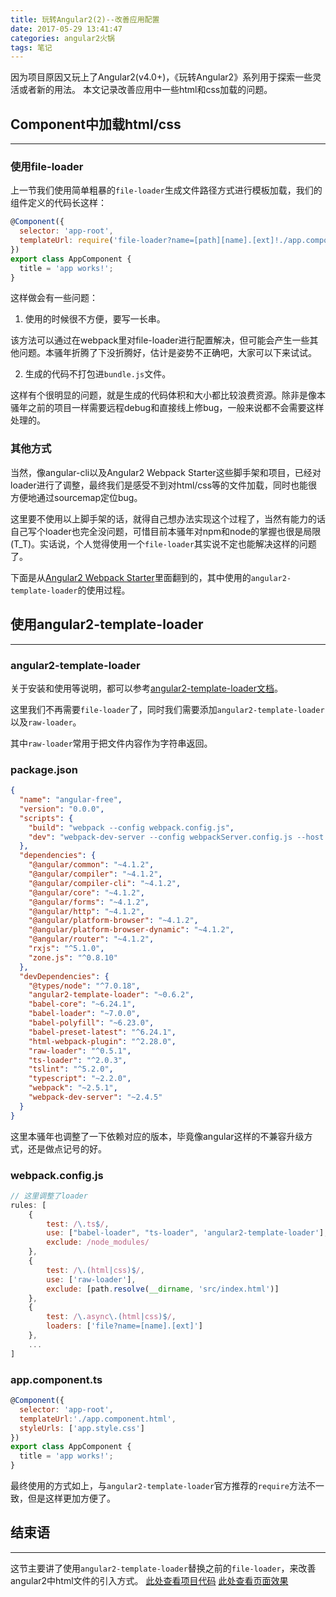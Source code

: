 ```yaml
---
title: 玩转Angular2(2)--改善应用配置
date: 2017-05-29 13:41:47
categories: angular2火锅
tags: 笔记
---
```

因为项目原因又玩上了Angular2(v4.0+)，《玩转Angular2》系列用于探索一些灵活或者新的用法。
本文记录改善应用中一些html和css加载的问题。
<!--more-->
## Component中加载html/css
-----
### 使用file-loader
上一节我们使用简单粗暴的`file-loader`生成文件路径方式进行模板加载，我们的组件定义的代码长这样：

``` js
@Component({
  selector: 'app-root',
  templateUrl: require('file-loader?name=[path][name].[ext]!./app.component.html')
})
export class AppComponent {
  title = 'app works!';
}
```

这样做会有一些问题：
1. 使用的时候很不方便，要写一长串。

该方法可以通过在webpack里对file-loader进行配置解决，但可能会产生一些其他问题。本骚年折腾了下没折腾好，估计是姿势不正确吧，大家可以下来试试。

2. 生成的代码不打包进`bundle.js`文件。

这样有个很明显的问题，就是生成的代码体积和大小都比较浪费资源。除非是像本骚年之前的项目一样需要远程debug和直接线上修bug，一般来说都不会需要这样处理的。

### 其他方式
当然，像angular-cli以及Angular2 Webpack Starter这些脚手架和项目，已经对loader进行了调整，最终我们是感受不到对html/css等的文件加载，同时也能很方便地通过sourcemap定位bug。

这里要不使用以上脚手架的话，就得自己想办法实现这个过程了，当然有能力的话自己写个loader也完全没问题，可惜目前本骚年对npm和node的掌握也很是局限(T_T)。实话说，个人觉得使用一个`file-loader`其实说不定也能解决这样的问题了。

下面是从[Angular2 Webpack Starter](https://github.com/AngularClass/angular2-webpack-starter)里面翻到的，其中使用的`angular2-template-loader`的使用过程。

## 使用angular2-template-loader
---
### angular2-template-loader
关于安装和使用等说明，都可以参考[angular2-template-loader文档](https://github.com/TheLarkInn/angular2-template-loader)。

这里我们不再需要`file-loader`了，同时我们需要添加`angular2-template-loader`以及`raw-loader`。

其中`raw-loader`常用于把文件内容作为字符串返回。

### package.json

``` json
{
  "name": "angular-free",
  "version": "0.0.0",
  "scripts": {
    "build": "webpack --config webpack.config.js",
    "dev": "webpack-dev-server --config webpackServer.config.js --host 0.0.0.0 --port 3333 --devtool eval --progress --colors --hot --content-base dist"
  },
  "dependencies": {
    "@angular/common": "~4.1.2",
    "@angular/compiler": "~4.1.2",
    "@angular/compiler-cli": "~4.1.2",
    "@angular/core": "~4.1.2",
    "@angular/forms": "~4.1.2",
    "@angular/http": "~4.1.2",
    "@angular/platform-browser": "~4.1.2",
    "@angular/platform-browser-dynamic": "~4.1.2",
    "@angular/router": "~4.1.2",
    "rxjs": "^5.1.0",
    "zone.js": "^0.8.10"
  },
  "devDependencies": {
    "@types/node": "^7.0.18",
    "angular2-template-loader": "~0.6.2",
    "babel-core": "~6.24.1",
    "babel-loader": "~7.0.0",
    "babel-polyfill": "~6.23.0",
    "babel-preset-latest": "^6.24.1",
    "html-webpack-plugin": "^2.28.0",
    "raw-loader": "^0.5.1",
    "ts-loader": "^2.0.3",
    "tslint": "^5.2.0",
    "typescript": "~2.2.0",
    "webpack": "~2.5.1",
    "webpack-dev-server": "~2.4.5"
  }
}
```

这里本骚年也调整了一下依赖对应的版本，毕竟像angular这样的不兼容升级方式，还是做点记号的好。

### webpack.config.js

``` js
// 这里调整了loader
rules: [
    {
        test: /\.ts$/,
        use: ["babel-loader", "ts-loader", 'angular2-template-loader'],
        exclude: /node_modules/
    },
    {
        test: /\.(html|css)$/,
        use: ['raw-loader'],
        exclude: [path.resolve(__dirname, 'src/index.html')]
    },
    {
        test: /\.async\.(html|css)$/,
        loaders: ['file?name=[name].[ext]']
    },
    ...
]
```

### app.component.ts

``` js
@Component({
  selector: 'app-root',
  templateUrl:'./app.component.html',
  styleUrls: ['app.style.css']
})
export class AppComponent {
  title = 'app works!';
}
```

最终使用的方式如上，与`angular2-template-loader`官方推荐的`require`方法不一致，但是这样更加方便了。

## 结束语
-----
这节主要讲了使用`angular2-template-loader`替换之前的`file-loader`，来改善angular2中html文件的引入方式。
[此处查看项目代码](https://github.com/godbasin/godbasin.github.io/tree/blog-codes/angular2-free/2-inprove-app-configuration)
[此处查看页面效果](http://oqntc49tn.bkt.clouddn.com/2-inprove-app-configuration/index.html)